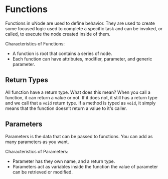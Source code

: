 # Functions

Functions in uNode are used to define behavior. They are used to create some focused logic used to complete a specific task and can be invoked, or called, to execute the node created inside of them. 

Characteristics of Functions:
- A function is root that contains a series of node.
- Each function can have attributes, modifier, parameter, and generic parameter.

## Return Types

All function have a return type. What does this mean? When you call a function, it can return a value or not. If it does not, it still has a return type and we call that a `void` return type. If a method is typed as `void`, it simply means that the function doesn’t return a value to it's caller.

## Parameters

Parameters is the data that can be passed to functions. You can add as many parameters as you want.

Characteristics of Parameters:
- Parameter has they own name, and a return type.
- Parameters act as variables inside the function the value of parameter can be retrieved or modified.